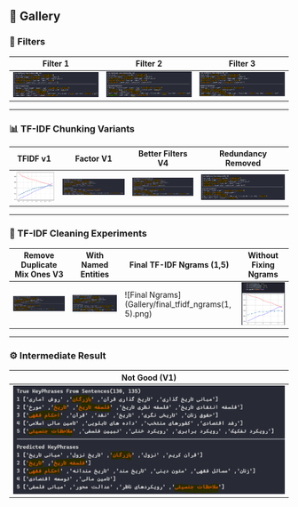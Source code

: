 ## 📸 Gallery

### 🧪 Filters
| Filter 1 | Filter 2 | Filter 3 |
|-----------|-----------|-----------|
| ![Filter1](Gallery/Filter1.png) | ![Filter2](Gallery/Filter2.png) | ![Filter3](Gallery/Filter3.png) |

---

### 📊 TF-IDF Chunking Variants
| TFIDF v1 | Factor V1 | Better Filters V4 | Redundancy Removed |
|-----------|------------|-------------------|--------------------|
| ![TFIDF_v1](Gallery/TFIDF_v1.png) | ![TFIDF_factor_V1](Gallery/TFIDF_chunking_factor_V1.png) | ![TFIDF_Better_filters_V4](Gallery/TFIDF_chunking_factor_Better_filters_V4.png) | ![TFIDF_Redundancy_removed](Gallery/TFIDF_chunking_V2_redundancy_removed.png) |

---

### 🧹 TF-IDF Cleaning Experiments
| Remove Duplicate Mix Ones V3 | With Named Entities | Final TF-IDF Ngrams (1,5) | Without Fixing Ngrams |
|-------------------------------|--------------------|----------------------------|------------------------|
| ![Remove Duplicates](Gallery/TF_IDF_chunking_remove_duplicate_mix_ones_V3.png) | ![With NE](Gallery/With_NE.png) | ![Final Ngrams](Gallery/final_tfidf_ngrams(1, 5).png) | ![Without Fixing](Gallery/without_fixing_ngrams.png) |

---

### ⚙️ Intermediate Result
| Not Good (V1) |
|---------------|
| ![Not good 1](Gallery/Not_good1.png) |
